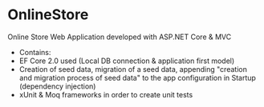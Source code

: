 # OnlineStore
Online Store Web Application developed with ASP.NET Core &amp; MVC
* Contains:
* EF Core 2.0 used (Local DB connection & application first model)
* Creation of seed data, migration of a seed data, appending "creation and migration process of seed data"  to the app configuration in Startup (dependency injection)
* xUnit & Moq frameworks in order to create unit tests
